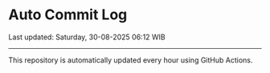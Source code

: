 # Auto Commit Log

Last updated: Saturday, 30-08-2025 06:12 WIB

---

This repository is automatically updated every hour using GitHub Actions.
